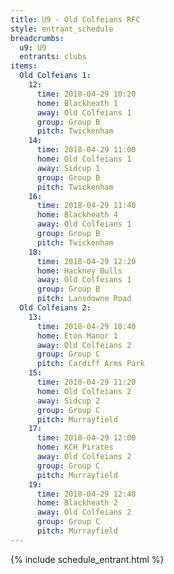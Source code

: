 ```yaml
---
title: U9 - Old Colfeians RFC
style: entrant_schedule
breadcrumbs:
  u9: U9
  entrants: clubs
items:
  Old Colfeians 1:
    12:
      time: 2018-04-29 10:20
      home: Blackheath 1
      away: Old Colfeians 1
      group: Group B
      pitch: Twickenham
    14:
      time: 2018-04-29 11:00
      home: Old Colfeians 1
      away: Sidcup 1
      group: Group B
      pitch: Twickenham
    16:
      time: 2018-04-29 11:40
      home: Blackheath 4
      away: Old Colfeians 1
      group: Group B
      pitch: Twickenham
    18:
      time: 2018-04-29 12:20
      home: Hackney Bulls
      away: Old Colfeians 1
      group: Group B
      pitch: Lansdowne Road
  Old Colfeians 2:
    13:
      time: 2018-04-29 10:40
      home: Eton Manor 1
      away: Old Colfeians 2
      group: Group C
      pitch: Cardiff Arms Park
    15:
      time: 2018-04-29 11:20
      home: Old Colfeians 2
      away: Sidcup 2
      group: Group C
      pitch: Murrayfield
    17:
      time: 2018-04-29 12:00
      home: KCH Pirates
      away: Old Colfeians 2
      group: Group C
      pitch: Murrayfield
    19:
      time: 2018-04-29 12:40
      home: Blackheath 2
      away: Old Colfeians 2
      group: Group C
      pitch: Murrayfield
---
```


{% include schedule_entrant.html %}
